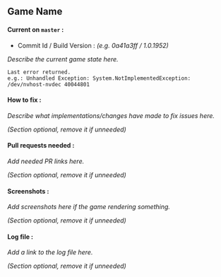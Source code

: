 ## Game Name

#### Current on `master` :

* Commit Id / Build Version : *(e.g. 0a41a3ff / 1.0.1952)*

*Describe the current game state here.*

```
Last error returned.
e.g.: Unhandled Exception: System.NotImplementedException: /dev/nvhost-nvdec 40044801
```

#### How to fix :

*Describe what implementations/changes have made to fix issues here.*

*(Section optional, remove it if unneeded)*

#### Pull requests needed :

*Add needed PR links here.*

*(Section optional, remove it if unneeded)*

#### Screenshots :

*Add screenshots here if the game rendering something.*

*(Section optional, remove it if unneeded)*

#### Log file :

*Add a link to the log file here.*

*(Section optional, remove it if unneeded)*
